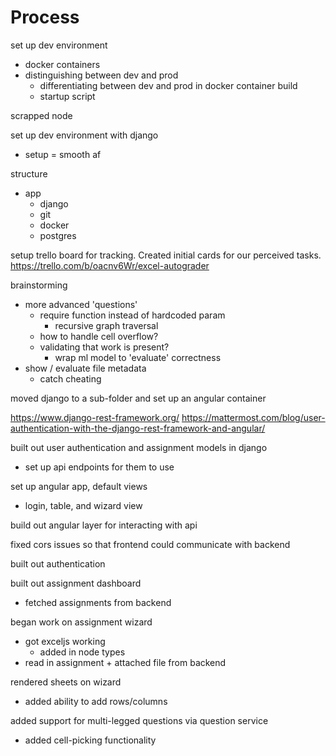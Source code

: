 # Process

set up dev environment
- docker containers
- distinguishing between dev and prod
  - differentiating between dev and prod in docker container build
  - startup script

scrapped node

set up dev environment with django
- setup = smooth af

structure
- app
  - django
  - git
  - docker
  - postgres

setup trello board for tracking. Created initial cards for our perceived tasks.
https://trello.com/b/oacnv6Wr/excel-autograder

brainstorming
- more advanced 'questions'
  - require function instead of hardcoded param
    - recursive graph traversal
  - how to handle cell overflow?
  - validating that work is present?
    - wrap ml model to 'evaluate' correctness
- show / evaluate file metadata
  - catch cheating

moved django to a sub-folder and set up an angular container

https://www.django-rest-framework.org/
https://mattermost.com/blog/user-authentication-with-the-django-rest-framework-and-angular/

built out user authentication and assignment models in django
  - set up api endpoints for them to use


set up angular app, default views
- login, table, and wizard view

build out angular layer for interacting with api

fixed cors issues so that frontend could communicate with backend

built out authentication

built out assignment dashboard
- fetched assignments from backend


began work on assignment wizard
- got exceljs working
  - added in node types
- read in assignment + attached file from backend

rendered sheets on wizard 
- added ability to add rows/columns

added support for multi-legged questions via question service
- added cell-picking functionality